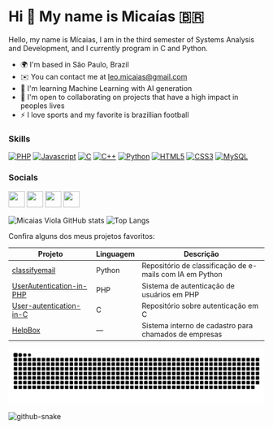 Hi 👋 My name is Micaías 🇧🇷
==========================


Hello, my name is Mícaias, I am in the third semester of Systems Analysis and Development, and I currently program in C and Python.




* 🌍  I'm based in São Paulo, Brazil
* ✉️  You can contact me at [leo.micaias@gmail.com](mailto:leo.micaias@gmail.com)
* 🧠  I'm learning Machine Learning with AI generation
* 🤝  I'm open to collaborating on projects that have a high impact in peoples lives
* ⚡  I love sports and my favorite is brazillian football

### Skills

<p align="left">
<a href="https://www.php.net/" target="_blank" rel="noreferrer"><img src="https://raw.githubusercontent.com/danielcranney/readme-generator/main/public/icons/skills/php-colored.svg" width="36" height="36" alt="PHP" /></a>
<a href="https://developer.mozilla.org/en-US/docs/Web/JavaScript" target="_blank" rel="noreferrer"><img src="https://raw.githubusercontent.com/danielcranney/readme-generator/main/public/icons/skills/javascript-colored.svg" width="36" height="36" alt="Javascript" /></a>
<a href="https://docs.microsoft.com/en-us/cpp/?view=msvc-170" target="_blank" rel="noreferrer"><img src="https://raw.githubusercontent.com/danielcranney/readme-generator/main/public/icons/skills/c-colored.svg" width="36" height="36" alt="C" /></a>
<a href="https://docs.microsoft.com/en-us/cpp/?view=msvc-170" target="_blank" rel="noreferrer"><img src="https://raw.githubusercontent.com/danielcranney/readme-generator/main/public/icons/skills/cplusplus-colored.svg" width="36" height="36" alt="C++" /></a>
<a href="https://www.python.org/" target="_blank" rel="noreferrer"><img src="https://raw.githubusercontent.com/danielcranney/readme-generator/main/public/icons/skills/python-colored.svg" width="36" height="36" alt="Python" /></a>
<a href="https://developer.mozilla.org/en-US/docs/Glossary/HTML5" target="_blank" rel="noreferrer"><img src="https://raw.githubusercontent.com/danielcranney/readme-generator/main/public/icons/skills/html5-colored.svg" width="36" height="36" alt="HTML5" /></a>
  <a href="https://www.w3schools.com/cssref" target="_blank" rel="noreferrer"><img src="https://raw.githubusercontent.com/danielcranney/readme-generator/main/public/icons/skills/css3-colored.svg" width="36" height="36" alt="CSS3" /></a>
<a href="https://mysql.com/" target="_blank" rel="noreferrer"><img src="https://raw.githubusercontent.com/danielcranney/readme-generator/main/public/icons/skills/mysql-colored.svg" width="36" height="36" alt="MySQL" /></a>
</p>

### Socials

<p align="left"> <a href="https://discord.com/users/355140955168440330" target="_blank" rel="noreferrer"><img src="https://raw.githubusercontent.com/danielcranney/readme-generator/main/public/icons/socials/discord.svg" width="32" height="32" /></a> <a href="https://https://github.com/micaiasviola" target="_blank" rel="noreferrer"><img src="https://www.svgrepo.com/show/440961/github.svg" width="32" height="32" /></a> <a href="https://www.linkedin.com/in/micaias-viola-12857920a" target="_blank" rel="noreferrer"><img src="https://raw.githubusercontent.com/danielcranney/readme-generator/main/public/icons/socials/linkedin.svg" width="32" height="32" /></a> <a href="https://www.instagram.com/mike_sktr" target="_blank" rel="noreferrer"><img src="https://raw.githubusercontent.com/danielcranney/readme-generator/main/public/icons/socials/instagram.svg" width="32" height="32" /></a></p>

  ![Micaias Viola GitHub stats](https://github-readme-stats.vercel.app/api?username=micaiasviola&show_icons=true&line_height=59&theme=tokyonight&card_width=500px)
  ![Top Langs](https://github-readme-stats.vercel.app/api/top-langs/?username=micaiasviola&layout=donut-vertical&langs_count=20&theme=tokyonight&card_width=300px)
  <!--[![Readme Card](https://github-readme-stats.vercel.app/api/pin/?username=micaiasviola&repo=User-Autentication-in-C)](https://github.com/micaiasviola/User-autentication-in-C)-->



Confira alguns dos meus projetos favoritos:

| Projeto | Linguagem | Descrição |
|---------|-----------|-----------|
| [classifyemail](https://github.com/micaiasviola/classifyemail) | Python | Repositório de classificação de e-mails com IA em Python |
| [UserAutentication-in-PHP](https://github.com/micaiasviola/UserAutentication-in-PHP) | PHP | Sistema de autenticação de usuários em PHP |
| [User-autentication-in-C](https://github.com/micaiasviola/User-autentication-in-C) | C | Repositório sobre autenticação em C |
| [HelpBox](https://github.com/micaiasviola/HelpBox) | — | Sistema interno de cadastro para chamados de empresas |


![Snake animation](https://github.com/micaiasviola/micaiasviola/raw/main/dist/github-contribution-grid-snake.svg)

<picture>
  <source media="(prefers-color-scheme: dark)" srcset="github-snake-dark.svg" />
  <source media="(prefers-color-scheme: light)" srcset="github-snake.svg" />
  <img alt="github-snake" src="github-snake.svg" />
</picture>
